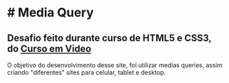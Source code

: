 # # Media Query
## Desafio feito durante curso de HTML5 e CSS3, do [Curso em Video](https://www.cursoemvideo.com/) 
O objetivo do desenvolvimento desse site, foi utilizar medias queries, assim criando "diferentes" sites para celular, tablet e desktop.
